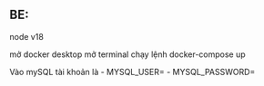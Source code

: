## BE:
node v18

mở docker desktop 
mở terminal chạy lệnh docker-compose up

Vào mySQL tài khoản là 
    - MYSQL_USER=
    - MYSQL_PASSWORD=